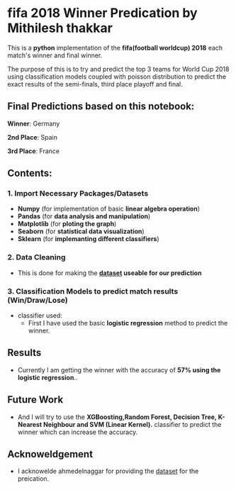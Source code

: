 # fifa 2018 Winner Predication by Mithilesh thakkar
This is a **python** implementation of the **fifa(football worldcup) 2018** each match's winner and final winner.

The purpose of this is to try and predict the top 3 teams for World Cup 2018 using classification models coupled with poisson distribution to predict the exact results of the semi-finals, third place playoff and final. 

## **Final Predictions based on this notebook:**

**Winner**: Germany

**2nd Place**: Spain

**3rd Place**: France

## **Contents:**

### **1. Import Necessary Packages/Datasets** 
- **Numpy** (for implementation of basic **linear algebra operation**)
- **Pandas** (for **data analysis and manipulation**)
- **Matplotlib** (for **ploting the graph**)
- **Seaborn** (for **statistical data visualization**)
- **Sklearn** (for **implemanting different classifiers**)

### **2. Data Cleaning**
- This is done for making the **[dataset](https://www.kaggle.com/ahmedelnaggar/fifa-worldcup-2018-dataset) useable for our prediction**

### **3. Classification Models to predict match results (Win/Draw/Lose)**
- classifier used:
  - First I have used the basic **logistic regression** method to predict the winner.
  
## Results
- Currently I am getting the winner with the accuracy of **57% using the logistic regression**..

## Future Work
- And I will try to use the **XGBoosting,Random Forest, Decision Tree, K-Nearest Neighbour and SVM (Linear Kernel).** classifier to predict the winner which can increase the accuracy.

## Acknoweldgement
- I acknowelde ahmedelnaggar for providing the [dataset](https://www.kaggle.com/ahmedelnaggar/fifa-worldcup-2018-dataset) for the preication.
